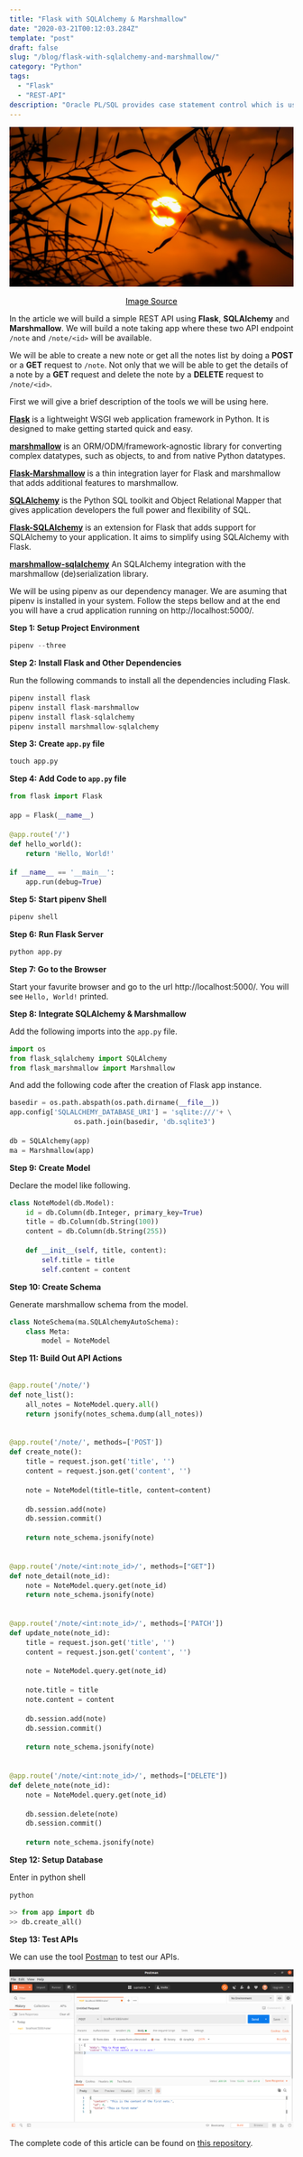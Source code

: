 ```yaml
---
title: "Flask with SQLAlchemy & Marshmallow"
date: "2020-03-21T00:12:03.284Z"
template: "post"
draft: false
slug: "/blog/flask-with-sqlalchemy-and-marshmallow/"
category: "Python"
tags:
  - "Flask"
  - "REST-API"
description: "Oracle PL/SQL provides case statement control which is used in decision making. It has similarities with the IF statement control of PL/SQL. In case statement there is a selector, "
---
```


![PL/SQL Case Statement](/media/pixabay/case-statement.jpg "PL/SQL Case Statement")
[<center><span style="color:black">Image Source</span></center>](https://pixabay.com/photos/branch-sunset-nature-tree-sunlight-1753745/)


In the article we will build a simple REST API using <strong>Flask</strong>, <strong>SQLAlchemy</strong> and <strong>Marshmallow</strong>. We will build a note taking app where these two API endpoint ```/note``` and ```/note/<id>``` will be available. 

We will be able to create a new note or get all the notes list by doing a <strong>POST</strong> or a <strong>GET</strong> request to ```/note```. Not only that we will be able to get the details of a note by a <strong>GET</strong> request and delete the note by a <strong>DELETE</strong> request to ```/note/<id>```.

First we will give a brief description of the tools we will be using here.

<strong>[Flask](https://palletsprojects.com/p/flask/ "Flask")</strong> is a lightweight WSGI web application framework in Python. It is designed to make getting started quick and easy.

<strong>[marshmallow](https://marshmallow.readthedocs.io/en/stable/ "marshmallow")</strong> is an ORM/ODM/framework-agnostic library for converting complex datatypes, such as objects, to and from native Python datatypes.

<strong>[Flask-Marshmallow](https://flask-marshmallow.readthedocs.io/en/latest/ "Flask-Marshmallow")</strong> is a thin integration layer for Flask and marshmallow that adds additional features to marshmallow.

<strong>[SQLAlchemy](https://www.sqlalchemy.org/ "SQLAlchemy")</strong> is the Python SQL toolkit and Object Relational Mapper that gives application developers the full power and flexibility of SQL.


<strong>[Flask-SQLAlchemy](https://flask-sqlalchemy.palletsprojects.com/ "Flask-SQLAlchemy")</strong> is an extension for Flask that adds support for SQLAlchemy to your application. It aims to simplify using SQLAlchemy with Flask.

<strong>[marshmallow-sqlalchemy](https://marshmallow-sqlalchemy.readthedocs.io/en/latest/index.html "marshmallow-sqlalchemy")</strong> An SQLAlchemy integration with the marshmallow (de)serialization library.

We will be using pipenv as our dependency manager. We are asuming that pipenv is installed in your system. Follow the steps bellow and at the end you will have a crud application running on http://localhost:5000/.

<strong>Step 1: Setup Project Environment</strong>

```python
pipenv --three
```

<strong>Step 2: Install Flask and Other Dependencies</strong>

Run the following commands to install all the dependencies including Flask.
```python 
pipenv install flask
pipenv install flask-marshmallow
pipenv install flask-sqlalchemy
pipenv install marshmallow-sqlalchemy
```
<strong>Step 3: Create ```app.py``` file</strong>

```cmd
touch app.py
```
<strong>Step 4: Add Code to ```app.py``` file</strong>

```python
from flask import Flask

app = Flask(__name__)

@app.route('/')
def hello_world():
    return 'Hello, World!'

if __name__ == '__main__':
    app.run(debug=True)    
```

<strong>Step 5: Start pipenv Shell</strong>

```cmd
pipenv shell
```

<strong>Step 6: Run Flask Server</strong>

```python
python app.py
```
<strong>Step 7: Go to the Browser</strong>

Start your favurite browser and go to the url http://localhost:5000/. You will see ```Hello, World!``` printed.

<strong>Step 8: Integrate SQLAlchemy & Marshmallow</strong>

Add the following imports into the ```app.py``` file.
```python
import os
from flask_sqlalchemy import SQLAlchemy
from flask_marshmallow import Marshmallow
```
And add the following code after the creation of Flask app instance.
```python
basedir = os.path.abspath(os.path.dirname(__file__))
app.config['SQLALCHEMY_DATABASE_URI'] = 'sqlite:///'+ \
                os.path.join(basedir, 'db.sqlite3')

db = SQLAlchemy(app)
ma = Marshmallow(app)
```

<strong>Step 9: Create Model</strong>

Declare the model like following.
```python
class NoteModel(db.Model):
    id = db.Column(db.Integer, primary_key=True)
    title = db.Column(db.String(100))
    content = db.Column(db.String(255))

    def __init__(self, title, content):
        self.title = title
        self.content = content
```

<strong>Step 10: Create Schema</strong>

Generate marshmallow schema from the model.
```python
class NoteSchema(ma.SQLAlchemyAutoSchema):
    class Meta:
        model = NoteModel
```

<strong>Step 11: Build Out API Actions</strong>

```python

@app.route('/note/')
def note_list():
    all_notes = NoteModel.query.all()
    return jsonify(notes_schema.dump(all_notes))


@app.route('/note/', methods=['POST'])
def create_note():
    title = request.json.get('title', '')
    content = request.json.get('content', '')

    note = NoteModel(title=title, content=content)
    
    db.session.add(note)
    db.session.commit()
    
    return note_schema.jsonify(note)


@app.route('/note/<int:note_id>/', methods=["GET"])
def note_detail(note_id):
    note = NoteModel.query.get(note_id)
    return note_schema.jsonify(note)


@app.route('/note/<int:note_id>/', methods=['PATCH'])
def update_note(note_id):
    title = request.json.get('title', '')
    content = request.json.get('content', '')

    note = NoteModel.query.get(note_id)
    
    note.title = title
    note.content = content

    db.session.add(note)
    db.session.commit()

    return note_schema.jsonify(note)


@app.route('/note/<int:note_id>/', methods=["DELETE"])
def delete_note(note_id):
    note = NoteModel.query.get(note_id)
    
    db.session.delete(note)
    db.session.commit()

    return note_schema.jsonify(note)

```

<strong>Step 12: Setup Database</strong>

Enter in python shell

```python```

```python
>> from app import db
>> db.create_all()
```

<strong>Step 13: Test APIs</strong>

We can use the tool [Postman](https://www.postman.com/ "Postman") to test our APIs.

![Flask with SQLAlchemy & Marshmallow](/media/flask-with-sqlalchemy-and-marshmallow.png "Flask with SQLAlchemy & Marshmallow")


The complete code of this article can be found on [this repository](https://github.com/nahidsaikat/Flask-with-SQLAlchemy-and-Marshmallow "GitHub").
